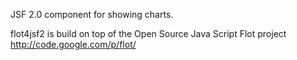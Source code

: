 JSF 2.0 component for showing charts.

flot4jsf2 is build on top of the Open Source Java Script Flot project http://code.google.com/p/flot/
